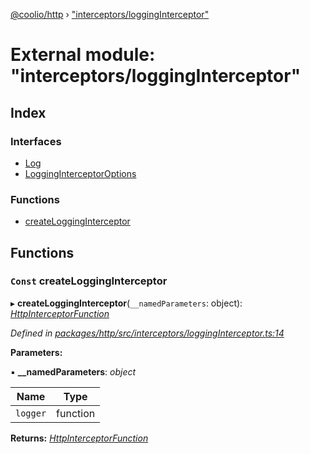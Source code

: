 [@coolio/http](../README.md) › ["interceptors/loggingInterceptor"](_interceptors_logginginterceptor_.md)

# External module: "interceptors/loggingInterceptor"

## Index

### Interfaces

* [Log](../interfaces/_interceptors_logginginterceptor_.log.md)
* [LoggingInterceptorOptions](../interfaces/_interceptors_logginginterceptor_.logginginterceptoroptions.md)

### Functions

* [createLoggingInterceptor](_interceptors_logginginterceptor_.md#const-createlogginginterceptor)

## Functions

### `Const` createLoggingInterceptor

▸ **createLoggingInterceptor**(`__namedParameters`: object): *[HttpInterceptorFunction](_httpclient_types_.md#httpinterceptorfunction)*

*Defined in [packages/http/src/interceptors/loggingInterceptor.ts:14](https://github.com/headline-1/coolio/blob/32658f8/packages/http/src/interceptors/loggingInterceptor.ts#L14)*

**Parameters:**

▪ **__namedParameters**: *object*

Name | Type |
------ | ------ |
`logger` | function |

**Returns:** *[HttpInterceptorFunction](_httpclient_types_.md#httpinterceptorfunction)*
